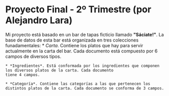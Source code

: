 # Proyecto Final - 2º Trimestre (por Alejandro Lara)

Mi proyecto está basado en un bar de tapas ficticio llamado **"Sáciate!"**. 
La base de datos de esta bar está organizada en tres colecciones funadamentales:
    * *Carta*. Contiene los platos que hay para servir actualmente en la carta del bar. Cada documento está compuesto
    por 6 campos de diversos tipos.

    * *Ingredientes*. Está conformada por los ingredientes que componen los diversos platos de la carta. Cada documento 
    tiene 4 campos.

    * *Categoría*. Contiene las categorías a las que pertenecen los distintos platos de la carta. Cada documento se conforma de 3 campos.
